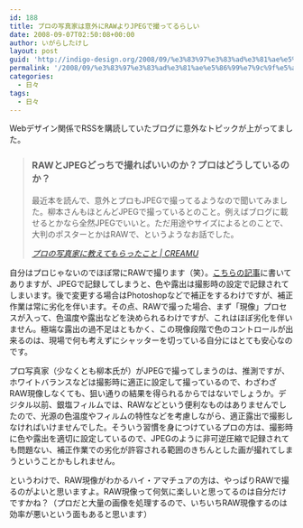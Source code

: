 ```yaml
---
id: 188
title: プロの写真家は意外にRAWよりJPEGで撮ってるらしい
date: 2008-09-07T02:50:08+00:00
author: いがらしたけし
layout: post
guid: 'http://indigo-design.org/2008/09/%e3%83%97%e3%83%ad%e3%81%ae%e5%86%99%e7%9c%9f%e5%ae%b6%e3%81%af%e6%84%8f%e5%a4%96%e3%81%abraw%e3%82%88%e3%82%8ajpeg%e3%81%a7%e6%92%ae%e3%81%a3%e3%81%a6%e3%82%8b%e3%82%89%e3%81%97%e3%81%84/'
permalink: '/2008/09/%e3%83%97%e3%83%ad%e3%81%ae%e5%86%99%e7%9c%9f%e5%ae%b6%e3%81%af%e6%84%8f%e5%a4%96%e3%81%abraw%e3%82%88%e3%82%8ajpeg%e3%81%a7%e6%92%ae%e3%81%a3%e3%81%a6%e3%82%8b%e3%82%89%e3%81%97%e3%81%84/'
categories:
  - 日々
tags:
  - 日々
---
```

<p>Webデザイン関係でRSSを購読していたブログに意外なトピックが上がってました。</p><blockquote cite="http://blog.creamu.com/mt/2008/09/post_54.html"><h3>RAWとJPEGどっちで撮ればいいのか？プロはどうしているのか？</h3><p>最近本を読んで、意外とプロもJPEGで撮ってるようなので聞いてみました。柳本さんもほとんどJPEGで撮っているとのこと。例えばブログに載せるとかなら全然JPEGでいいと。ただ用途やサイズによるとのことで、大判のポスターとかはRAWで、というようなお話でした。</p><cite><a href="http://blog.creamu.com/mt/2008/09/post_54.html">プロの写真家に教えてもらったこと | CREAMU</a></cite></blockquote><p>自分はプロじゃないのでほぼ常にRAWで撮ります（笑）。<a href="http://trendy.nikkeibp.co.jp/article/qa/parts/20031210/106696/">こちらの記事</a>に書いてありますが、JPEGで記録してしまうと、色や露出は撮影時の設定で記録されてしまいます。後で変更する場合はPhotoshopなどで補正をするわけですが、補正作業は常に劣化を伴います。その点、RAWで撮った場合、まず「現像」プロセスが入って、色温度や露出などを決められるわけですが、これはほぼ劣化を伴いません。極端な露出の過不足はともかく、この現像段階で色のコントロールが出来るのは、現場で何も考えずにシャッターを切っている自分にはとても安心なのです。</p><p>プロ写真家（少なくとも柳本氏が）がJPEGで撮ってしまうのは、推測ですが、ホワイトバランスなどは撮影時に適正に設定して撮っているので、わざわざRAW現像しなくても、狙い通りの結果を得られるからではないでしょうか。デジタル以前、銀塩フィルムでは、RAWなどという便利なものはありませんでしたので、光源の色温度やフィルムの特性などを考慮しながら、適正露出で撮影しなければいけませんでした。そういう習慣を身につけているプロの方は、撮影時に色や露出を適切に設定しているので、JPEGのように非可逆圧縮で記録されても問題ない、補正作業での劣化が許容される範囲のきちんとした画が撮れてしまうということかもしれません。</p><p>というわけで、RAW現像がわかるハイ・アマチュアの方は、やっぱりRAWで撮るのがよいと思いますよ。RAW現像って何気に楽しいと思ってるのは自分だけですかね？（プロだと大量の画像を処理するので、いちいちRAW現像するのは効率が悪いという面もあると思います）</p>